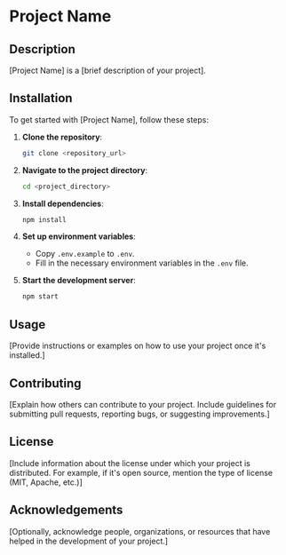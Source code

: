 # Project Name

## Description
[Project Name] is a [brief description of your project]. 

## Installation
To get started with [Project Name], follow these steps:

1. **Clone the repository**: 
    ```bash
    git clone <repository_url>
    ```

2. **Navigate to the project directory**:
    ```bash
    cd <project_directory>
    ```

3. **Install dependencies**:
    ```bash
    npm install
    ```

4. **Set up environment variables**:
    - Copy `.env.example` to `.env`.
    - Fill in the necessary environment variables in the `.env` file.

5. **Start the development server**:
    ```bash
    npm start
    ```

## Usage
[Provide instructions or examples on how to use your project once it's installed.]

## Contributing
[Explain how others can contribute to your project. Include guidelines for submitting pull requests, reporting bugs, or suggesting improvements.]

## License
[Include information about the license under which your project is distributed. For example, if it's open source, mention the type of license (MIT, Apache, etc.)]

## Acknowledgements
[Optionally, acknowledge people, organizations, or resources that have helped in the development of your project.]

